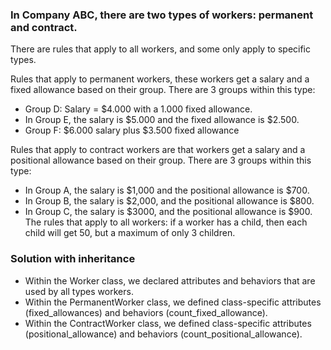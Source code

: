 ### In Company ABC, there are two types of workers: permanent and contract.

There are rules that apply to all workers, and some only apply to specific types.

Rules that apply to permanent workers, these workers get a salary and a fixed allowance based on their group. There are 3 groups within this type:

- Group D: Salary = $4.000 with a 1.000 fixed allowance.
- In Group E, the salary is $5.000 and the fixed allowance is $2.500.
- Group F: $6.000 salary plus $3.500 fixed allowance

Rules that apply to contract workers are that workers get a salary and a positional allowance based on their group. There are 3 groups within this type:

- In Group A, the salary is $1,000 and the positional allowance is $700.
- In Group B, the salary is $2,000, and the positional allowance is $800.
- In Group C, the salary is $3000, and the positional allowance is $900.
The rules that apply to all workers: if a worker has a child, then each child will get 50, but a maximum of only 3 children.


### Solution with inheritance

- Within the Worker class, we declared attributes and behaviors that are used by all types workers.
- Within the PermanentWorker class, we defined class-specific attributes (fixed_allowances) and behaviors (count_fixed_allowance).
- Within the ContractWorker class, we defined class-specific attributes (positional_allowance) and behaviors (count_positional_allowance).